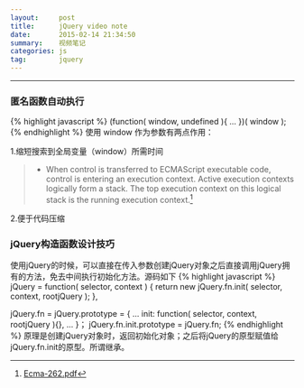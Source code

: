 ```yaml
---
layout:     post
title:      jQuery video note
date:       2015-02-14 21:34:50
summary:    视频笔记
categories: js
tag:        jquery
---
```


---

### 匿名函数自动执行
{% highlight javascript %}
(function( window, undefined ){
    ...
})( window );
{% endhighlight %}
使用 window 作为参数有两点作用：

1.缩短搜索到全局变量（window）所需时间

> * When control is transferred to ECMAScript executable code, control is entering an execution context. Active execution contexts logically form a stack. The top execution context on this logical stack is the running execution context.[^ecma]

2.便于代码压缩

### jQuery构造函数设计技巧
使用jQuery的时候，可以直接在传入参数创建jQuery对象之后直接调用jQuery拥有的方法，免去中间执行初始化方法。源码如下
{% highlight javascript %}
    jQuery = function( selector, context ) {
        return new jQuery.fn.init( selector, context, rootjQuery );
    },
    
jQuery.fn = jQuery.prototype = {
    ...
    init: function( selector, context, rootjQuery ){},
    ...
}；
jQuery.fn.init.prototype = jQuery.fn;
{% endhighlight %}
原理是创建jQuery对象时，返回初始化对象；之后将jQuery的原型赋值给jQuery.fn.init的原型。所谓继承。


[^ecma]: <a href="http://www.ecma-international.org/publications/files/ECMA-ST/Ecma-262.pdf" target="_blank">Ecma-262.pdf</a>